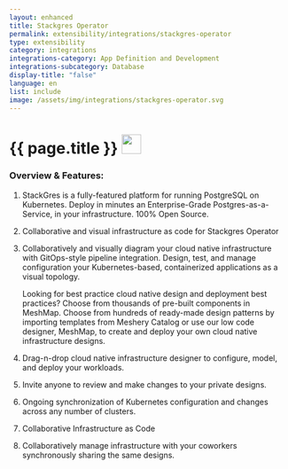 ```yaml
---
layout: enhanced
title: Stackgres Operator
permalink: extensibility/integrations/stackgres-operator
type: extensibility
category: integrations
integrations-category: App Definition and Development
integrations-subcategory: Database
display-title: "false"
language: en
list: include
image: /assets/img/integrations/stackgres-operator.svg
---
```


<h1>{{ page.title }} <img src="{{ page.image }}" style="width: 35px; height: 35px;" /></h1>


<!-- This needs replaced with the Category property, not the sub-category.
 #### About: StackGres is a fully-featured platform for running PostgreSQL on Kubernetes.
Deploy in minutes an Enterprise-Grade Postgres-as-a-Service, in your infrastructure.
100% Open Source. -->

### Overview & Features:

1. StackGres is a fully-featured platform for running PostgreSQL on Kubernetes.
Deploy in minutes an Enterprise-Grade Postgres-as-a-Service, in your infrastructure.
100% Open Source.

2. Collaborative and visual infrastructure as code for Stackgres Operator

4. 
    Collaboratively and visually diagram your cloud native infrastructure with GitOps-style pipeline integration. Design, test, and manage configuration your Kubernetes-based, containerized applications as a visual topology.



    Looking for best practice cloud native design and deployment best practices? Choose from thousands of pre-built components in MeshMap. Choose from hundreds of ready-made design patterns by importing templates from Meshery Catalog or use our low code designer, MeshMap, to create and deploy your own cloud native infrastructure designs.



5. Drag-n-drop cloud native infrastructure designer to configure, model, and deploy your workloads.

6. Invite anyone to review and make changes to your private designs.

7. Ongoing synchronization of Kubernetes configuration and changes across any number of clusters.

8. Collaborative Infrastructure as Code

9. Collaboratively manage infrastructure with your coworkers synchronously sharing the same designs.


